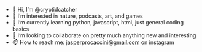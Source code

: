 - 👋 Hi, I’m @cryptidcatcher
- 👀 I’m interested in nature, podcasts, art, and games
- 🌱 I’m currently learning python, javascript, html, just general coding basics
- 💞️ I’m looking to collaborate on pretty much anything new and interesting
- 📫 How to reach me: jasperprocaccini@gmail.com on instagram

<!---
cryptidcatcher/cryptidcatcher is a ✨ special ✨ repository because its `README.md` (this file) appears on your GitHub profile.
You can click the Preview link to take a look at your changes.
--->
